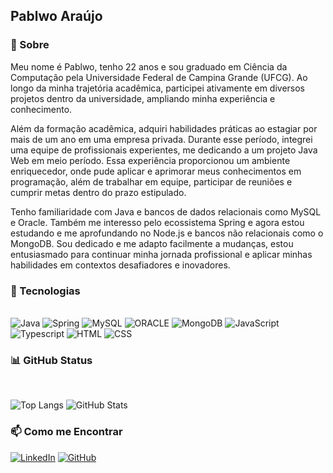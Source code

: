 ## Pablwo Araújo

### 🔎 Sobre
Meu nome é Pablwo, tenho 22 anos e sou graduado em Ciência da Computação pela Universidade Federal de Campina Grande (UFCG). Ao longo da minha trajetória acadêmica, participei ativamente em diversos projetos dentro da universidade, ampliando minha experiência e conhecimento.

Além da formação acadêmica, adquiri habilidades práticas ao estagiar por mais de um ano em uma empresa privada. Durante esse período, integrei uma equipe de profissionais experientes, me dedicando a um projeto Java Web em meio período. Essa experiência proporcionou um ambiente enriquecedor, onde pude aplicar e aprimorar meus conhecimentos em programação, além de trabalhar em equipe, participar de reuniões e cumprir metas dentro do prazo estipulado. 

Tenho familiaridade com Java e bancos de dados relacionais como MySQL e Oracle. Também me interesso pelo ecossistema Spring e agora estou estudando e me aprofundando no Node.js e bancos não relacionais como o MongoDB. Sou dedicado e me adapto facilmente a mudanças, estou entusiasmado para continuar minha jornada profissional e aplicar minhas habilidades em contextos desafiadores e inovadores.

### 🚀 Tecnologias
<div style="display: inline_block"><br/>
  <img aling="center" alt="Java" src="https://img.shields.io/badge/Java-ED8B00?style=for-the-badge&logo=openjdk&logoColor=white" />
  <img aling="center" alt="Spring" src="https://img.shields.io/badge/Spring-6DB33F?style=for-the-badge&logo=spring&logoColor=white" />
  <img aling="center" alt="MySQL" src="https://img.shields.io/badge/MySQL-0077B5?style=for-the-badge&logo=mysql&logoColor=white"/>
  <img aling="center" alt="ORACLE" src="https://img.shields.io/badge/ORACLE-ED8B00?style=for-the-badge&logo=oracle&logoColor=white"/>
  <img aling="center" alt="MongoDB" src="https://img.shields.io/badge/MongoDB-6DB33F?style=for-the-badge&logo=mongodb&logoColor=white" />
  <img aling="center" alt="JavaScript" src="https://img.shields.io/badge/javascript-FFFF00?style=for-the-badge&logo=javascript&logoColor=white" />
  <img aling="center" alt="Typescript" src="https://img.shields.io/badge/TypeScript-007ACC?style=for-the-badge&logo=typescript&logoColor=white" />
  <img aling="center" alt="HTML" src="https://img.shields.io/badge/HTML5-E34F26?style=for-the-badge&logo=html5&logoColor=white" />  
  <img aling="center" alt="CSS" src="https://img.shields.io/badge/CSS3-1572B6?style=for-the-badge&logo=css3&logoColor=white" />
</div>

### 📊 GitHub Status 

<div style="display: inline_block"><br/>

![Top Langs](https://github-readme-stats-git-masterrstaa-rickstaa.vercel.app/api/top-langs/?username=pablwoAraujo&bg_color=000&border_color=f1c232&title_color=f1c232&text_color=38761d) ![GitHub Stats](https://github-readme-stats.vercel.app/api?username=pablwoAraujo&theme=transparent&bg_color=000&border_color=f1c232&show_icons=true&icon_color=f1c232&title_color=f1c232&hide_title=true&&text_color=38761d) 
</div>

### 📫 Como me Encontrar

[![LinkedIn](https://img.shields.io/badge/LinkedIn-0077B5?style=for-the-badge&logo=linkedin&logoColor=white)](https://www.linkedin.com/in/pablwoaraujo/)
[![GitHub](https://img.shields.io/badge/github-%23121011.svg?style=for-the-badge&logo=github&logoColor=white)](https://github.com/pablwoArau)
